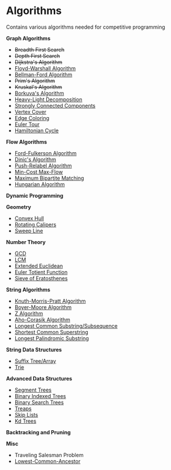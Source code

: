 Algorithms
==========
Contains various algorithms needed for competitive programming

**Graph Algorithms**
- ~~Breadth First Search~~
- ~~Depth First Search~~
- ~~Dijkstra's Algorithm~~
- [Floyd-Warshall Algorithm](http://www.geeksforgeeks.org/dynamic-programming-set-16-floyd-warshall-algorithm/)
- [Bellman-Ford Algorithm](http://www.geeksforgeeks.org/dynamic-programming-set-23-bellman-ford-algorithm/)
- ~~Prim's Algorithm~~
- ~~Kruskal's Algorithm~~
- [Borkuva's Algorithm](https://en.wikipedia.org/wiki/Bor%C5%AFvka%27s_algorithm)
- [Heavy-Light Decomposition](http://wcipeg.com/wiki/Heavy-light_decomposition)
- [Strongly Connected Components](http://www.geeksforgeeks.org/strongly-connected-components/)
- [Vertex Cover](http://www.geeksforgeeks.org/vertex-cover-problem-set-1-introduction-approximate-algorithm-2/)
- [Edge Coloring](https://en.wikipedia.org/wiki/Edge_coloring)
- [Euler Tour](http://www.algorithmist.com/index.php/Euler_tour)
- [Hamiltonian Cycle](http://www.geeksforgeeks.org/backtracking-set-7-hamiltonian-cycle/)

**Flow Algorithms**
- [Ford-Fulkerson Algorithm](http://www.geeksforgeeks.org/ford-fulkerson-algorithm-for-maximum-flow-problem/)
- [Dinic's Algorithm](https://en.wikipedia.org/wiki/Dinic%27s_algorithm)
- [Push-Relabel Algorithm](https://www.topcoder.com/community/data-science/data-science-tutorials/push-relabel-approach-to-the-maximum-flow-problem/)
- [Min-Cost Max-Flow](https://www.topcoder.com/community/data-science/data-science-tutorials/minimum-cost-flow-part-one-key-concepts/)
- [Maximum Bipartite Matching](http://www.geeksforgeeks.org/maximum-bipartite-matching/)
- [Hungarian Algorithm](https://www.topcoder.com/community/data-science/data-science-tutorials/assignment-problem-and-hungarian-algorithm/)

**Dynamic Programming**

**Geometry**
- [Convex Hull](https://www.topcoder.com/community/data-science/data-science-tutorials/geometry-concepts-line-intersection-and-its-applications/)
- [Rotating Calipers](https://geidav.wordpress.com/tag/rotating-calipers/)
- [Sweep Line](https://www.topcoder.com/community/data-science/data-science-tutorials/line-sweep-algorithms/)

**Number Theory**
- [GCD](https://www.topcoder.com/community/data-science/data-science-tutorials/mathematics-for-topcoders/)
- [LCM](https://www.topcoder.com/community/data-science/data-science-tutorials/mathematics-for-topcoders/)
- [Extended Euclidean](https://en.wikipedia.org/wiki/Extended_Euclidean_algorithm)
- [Euler Totient Function](https://www.topcoder.com/community/data-science/data-science-tutorials/prime-numbers-factorization-and-euler-function/)
- [Sieve of Eratosthenes](https://www.topcoder.com/community/data-science/data-science-tutorials/prime-numbers-factorization-and-euler-function/)

**String Algorithms**
- [Knuth-Morris-Pratt Algorithm](http://www.geeksforgeeks.org/searching-for-patterns-set-2-kmp-algorithm/)
- [Boyer-Moore Algorithm](https://en.wikipedia.org/wiki/Boyer%E2%80%93Moore_string_search_algorithm)
- [Z Algorithm](http://codeforces.com/blog/entry/3107)
- [Aho-Corasik Algorithm](https://gist.github.com/andmej/1233426)
- [Longest Common Substring/Subsequence](http://www.geeksforgeeks.org/longest-common-substring/)
- [Shortest Common Superstring](https://en.wikipedia.org/wiki/Shortest_common_supersequence)
- [Longest Palindromic Substring](http://articles.leetcode.com/2011/11/longest-palindromic-substring-part-ii.html)

**String Data Structures**
- [Suffix Tree/Array](http://stackoverflow.com/questions/9452701/ukkonens-suffix-tree-algorithm-in-plain-english)
- [Trie](https://www.topcoder.com/community/data-science/data-science-tutorials/using-tries/)

**Advanced Data Structures**
- [Segment Trees](http://www.geeksforgeeks.org/segment-tree-set-1-sum-of-given-range/)
- [Binary Indexed Trees](https://www.topcoder.com/community/data-science/data-science-tutorials/binary-indexed-trees/)
- [Binary Search Trees](http://geeksquiz.com/binary-search-tree-set-1-search-and-insertion/)
- [Treaps](https://en.wikipedia.org/wiki/Treap)
- [Skip Lists](https://en.wikipedia.org/wiki/Skip_list)
- [Kd Trees](http://www.autonlab.org/autonweb/14665/version/2/part/5/data/moore-tutorial.pdf?branch=main&language=en)

**Backtracking and Pruning**

**Misc**
- Traveling Salesman Problem
- [Lowest-Common-Ancestor](https://www.topcoder.com/community/data-science/data-science-tutorials/range-minimum-query-and-lowest-common-ancestor/)
